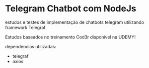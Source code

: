 # Telegram Chatbot com NodeJs 

estudos e testes de implementação de chatbots telegram utilizando framework Telegraf.

Estudos baseados no treinamento Cod3r disponível na UDEMY!

dependencias utilizadas:
 - telegraf
 - axios